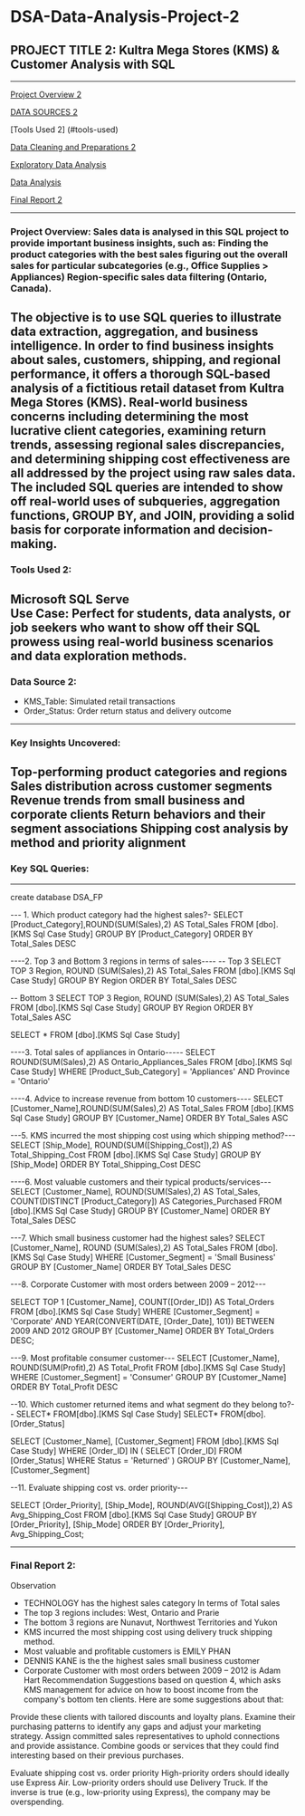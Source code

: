 # DSA-Data-Analysis-Project-2
##  PROJECT TITLE 2: Kultra Mega Stores (KMS) & Customer Analysis with SQL
---
[Project Overview 2](#project-overview)

[DATA SOURCES 2](#data-sources)

[Tools Used 2] (#tools-used)

[Data Cleaning and Preparations 2](data-cleaning-and-preparations)

[Exploratory Data Analysis](#exploratory-data-analysis)

[Data Analysis](#data-analysis)

[Final Report 2](#final-report)

---
### Project Overview: Sales data is analysed in this SQL project to provide important business insights, such as: Finding the product categories with the best sales figuring out the overall sales for particular subcategories (e.g., Office Supplies > Appliances) Region-specific sales data filtering (Ontario, Canada).
The objective is to use SQL queries to illustrate data extraction, aggregation, and business intelligence. In order to find business insights about sales, customers, shipping, and regional performance, it offers a thorough SQL-based analysis of a fictitious retail dataset from Kultra Mega Stores (KMS). Real-world business concerns including determining the most lucrative client categories, examining return trends, assessing regional sales discrepancies, and determining shipping cost effectiveness are all addressed by the project using raw sales data. The included SQL queries are intended to show off real-world uses of subqueries, aggregation functions, GROUP BY, and JOIN, providing a solid basis for corporate information and decision-making.
---
### Tools Used 2:
Microsoft SQL Serve  
Use Case: Perfect for students, data analysts, or job seekers who want to show off their SQL prowess using real-world business scenarios and data exploration methods.
---
### Data Source 2:
- KMS_Table: Simulated retail transactions
- Order_Status: Order return status and delivery outcome
---
### Key Insights Uncovered:
Top-performing product categories and regions
Sales distribution across customer segments
Revenue trends from small business and corporate clients
Return behaviors and their segment associations
Shipping cost analysis by method and priority alignment
---
### Key SQL Queries:
---
create database DSA_FP

--- 1. Which product category had the highest sales?-
SELECT [Product_Category],ROUND(SUM(Sales),2) AS Total_Sales
FROM [dbo].[KMS Sql Case Study]
GROUP BY [Product_Category]
ORDER BY Total_Sales DESC

----2. Top 3 and Bottom 3 regions in terms of sales----
-- Top 3
SELECT TOP 3 Region, ROUND (SUM(Sales),2) AS Total_Sales
FROM [dbo].[KMS Sql Case Study]
GROUP BY Region
ORDER BY Total_Sales DESC


-- Bottom 3
SELECT TOP 3 Region, ROUND (SUM(Sales),2) AS Total_Sales
FROM [dbo].[KMS Sql Case Study]
GROUP BY Region
ORDER BY Total_Sales ASC


SELECT * FROM [dbo].[KMS Sql Case Study]

----3. Total sales of appliances in Ontario-----
SELECT ROUND(SUM(Sales),2) AS Ontario_Appliances_Sales
FROM [dbo].[KMS Sql Case Study]
WHERE [Product_Sub_Category] = 'Appliances' AND Province = 'Ontario'

----4. Advice to increase revenue from bottom 10 customers----
SELECT [Customer_Name],ROUND(SUM(Sales),2) AS Total_Sales
FROM [dbo].[KMS Sql Case Study]
GROUP BY [Customer_Name]
ORDER BY Total_Sales ASC


---5. KMS incurred the most shipping cost using which shipping method?---
SELECT [Ship_Mode], ROUND(SUM([Shipping_Cost]),2) AS Total_Shipping_Cost
FROM [dbo].[KMS Sql Case Study]
GROUP BY [Ship_Mode]
ORDER BY Total_Shipping_Cost DESC


----6. Most valuable customers and their typical products/services---
SELECT [Customer_Name], ROUND(SUM(Sales),2) AS Total_Sales, 
       COUNT(DISTINCT [Product_Category]) AS Categories_Purchased
FROM [dbo].[KMS Sql Case Study]
GROUP BY [Customer_Name]
ORDER BY Total_Sales DESC


---7. Which small business customer had the highest sales?
SELECT [Customer_Name], ROUND (SUM(Sales),2) AS Total_Sales
FROM [dbo].[KMS Sql Case Study]
WHERE [Customer_Segment] = 'Small Business'
GROUP BY [Customer_Name]
ORDER BY Total_Sales DESC


---8. Corporate Customer with most orders between 2009 – 2012---

SELECT TOP 1 [Customer_Name], COUNT([Order_ID]) AS Total_Orders
FROM [dbo].[KMS Sql Case Study]
WHERE [Customer_Segment] = 'Corporate'
  AND YEAR(CONVERT(DATE, [Order_Date], 101)) BETWEEN 2009 AND 2012
GROUP BY [Customer_Name]
ORDER BY Total_Orders DESC;


---9. Most profitable consumer customer---
SELECT [Customer_Name], ROUND(SUM(Profit),2) AS Total_Profit
FROM [dbo].[KMS Sql Case Study]
WHERE [Customer_Segment] = 'Consumer'
GROUP BY [Customer_Name]
ORDER BY Total_Profit DESC


--10. Which customer returned items and what segment do they belong to?--
SELECT* FROM[dbo].[KMS Sql Case Study]
SELECT* FROM[dbo].[Order_Status]

SELECT [Customer_Name], [Customer_Segment]
FROM [dbo].[KMS Sql Case Study]
WHERE [Order_ID] IN (
  SELECT [Order_ID] FROM [Order_Status] WHERE Status = 'Returned'
)
GROUP BY [Customer_Name], [Customer_Segment]


--11. Evaluate shipping cost vs. order priority---

SELECT [Order_Priority], [Ship_Mode], ROUND(AVG([Shipping_Cost]),2) AS Avg_Shipping_Cost
FROM [dbo].[KMS Sql Case Study]
GROUP BY [Order_Priority], [Ship_Mode]
ORDER BY [Order_Priority], Avg_Shipping_Cost;

---
### Final Report 2:
Observation
- TECHNOLOGY has the highest sales category
In terms of Total sales
- The top 3 regions includes: West, Ontario and Prarie
- The bottom 3 regions are Nunavut, Northwest Territories and Yukon
- KMS incurred the most shipping cost using delivery truck shipping method.
- Most valuable and profitable customers is EMILY PHAN
-  DENNIS KANE is the the highest sales small business customer
-  Corporate Customer with most orders between 2009 – 2012 is Adam Hart
Recommendation
Suggestions based on question 4, which asks KMS management for advice on how to boost income from the company's bottom ten clients. Here are some suggestions about that:

Provide these clients with tailored discounts and loyalty plans.
Examine their purchasing patterns to identify any gaps and adjust your marketing strategy.
Assign committed sales representatives to uphold connections and provide assistance.
Combine goods or services that they could find interesting based on their previous purchases.

Evaluate shipping cost vs. order priority
High-priority orders should ideally use Express Air.
Low-priority orders should use Delivery Truck. 
If the inverse is true (e.g., low-priority using Express), the company may be overspending.
